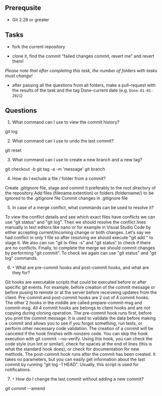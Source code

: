 ## Prerequsite

* Git 2.28 or greater

## Tasks

* fork the current repository

* clone it, find the commit "failed changes commit, revert me" and revert them! 

*Please note that after completing this task, the number of folders with tasks must change!*

* after passing all the questions from all folders, make a pull-request with the results of the task and the tag Done-current date (e.g. `Done-01-01-2021`)


## Questions

1. What command can I use to view the commit history?

git log

2. What command can I use to undo the last commit?

git reset

3. What command can I use to create a new branch and a new tag?

git checkout -b <branch-name>
git tag -a <version> -m 'message'
git branch <branch-name>

4. How do I exclude a file / folder from a commit?

Create .gitignore file, stage and commit it preferably to the root directory of the repository 
Add files (filename.extention) or folders (foldername/) to be ignored to the .gitignore file
Commit changes in .gitignore file

5. In case of a merge conflict, what commands can be used to resolve it?

To view the conflict details and see which exact files have conflicts we can use "git status" and "git log". 
Then we should resolve the conflict lines manually in text editors like nano or for example in Visual Studio Code by either accepting current/incoming change or both changes. 
Let's say we had conflict in only 1 file so after resolving we should execute "git add <file-name>" to stage it. 
We also can run "git ls-files -s" and "git status" to check if there are no conflicts. 
Finally, to complete the merge we should commit changes by performing "git commit". To check we again can use "git status" and "git log" commands. 

6. `*` What are pre-commit hooks and post-commit hooks, and what are they for?

Git hooks are executable scripts that could be executed before or after specific git events. For example, before creation of the commit message or before pusing to remote or at the server before receiveing updates from the client. 
Pre-commit and post-commit hooks are 2 out of 4 commit hooks. The other 2 hooks in the middle are called prepare-commit-msg and commit-msg. All 4 commit hooks are belongs to client hooks and are not copying during cloning operation. 
The pre-commit hook runs first, before you print the commit message. It is used to validate the data before making a commit and allows you to see if you forgot something, run tests, or perform other necessary code validation. The creation of a commit will be canceled if the hook finishes with nonzero code. You can skip the hook execution with git commit --no-verify. Using this hook, you can check the code style (run lint or similar), check for spaces at the end of lines (this is what the standard hook does), or check for documentation for new methods.
The post-commit hook runs after the commit has been created. It takes no parameters, but you can easily get information about the last commit by running "git log -1 HEAD". Usually, this script is used for notifications.

7. `*` How do I change the last commit without adding a new commit?

git commit --amend
